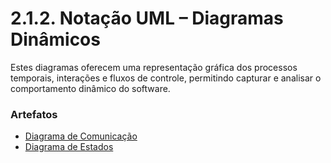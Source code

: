 # 2.1.2. Notação UML – Diagramas Dinâmicos

Estes diagramas oferecem uma representação gráfica dos processos temporais, interações e fluxos de controle, permitindo capturar e analisar o comportamento dinâmico do software.

### Artefatos

- [Diagrama de Comunicação](Modelagem/Dinamicos/comunicacao.md)
- [Diagrama de Estados](Modelagem/Dinamicos/estados.md)
